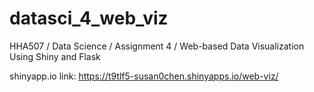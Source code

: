 # datasci_4_web_viz
HHA507 / Data Science / Assignment 4 / Web-based Data Visualization Using Shiny and Flask



shinyapp.io link: 
https://t9tlf5-susan0chen.shinyapps.io/web-viz/ 
